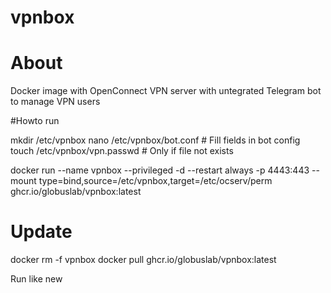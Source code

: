 # vpnbox

# About
Docker image with OpenConnect VPN server with untegrated Telegram bot to manage VPN users

#Howto run

mkdir /etc/vpnbox
nano /etc/vpnbox/bot.conf  # Fill fields in bot config
touch /etc/vpnbox/vpn.passwd   # Only if file not exists

docker run --name vpnbox --privileged -d --restart always -p 4443:443 --mount type=bind,source=/etc/vpnbox,target=/etc/ocserv/perm ghcr.io/globuslab/vpnbox:latest

# Update

docker rm -f vpnbox
docker pull ghcr.io/globuslab/vpnbox:latest

Run like new 